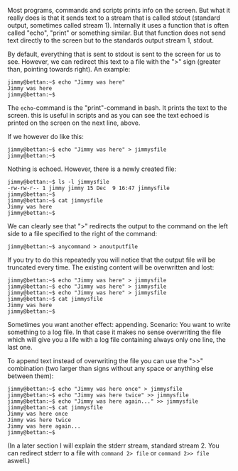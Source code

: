 Most programs, commands and scripts prints info on the screen. But what it really does is that it sends text to a stream that is called stdout (standard output, sometimes called stream 1). Internally it uses a function that is often called "echo", "print" or something similar. But that function does not send text directly to the screen but to the standards output stream 1, stdout.

By default, everything that is sent to stdout is sent to the screen for us to see. However, we can redirect this text to a file with the ">" sign (greater than, pointing towards right). An example:

```shell
jimmy@bettan:~$ echo "Jimmy was here"
Jimmy was here
jimmy@bettan:~$
```

The `echo`-command is the "print"-command in bash. It prints the text to the screen. this is useful in scripts and as you can see the text echoed is printed on the screen on the next line, above.

If we however do like this:

```shell
jimmy@bettan:~$ echo "Jimmy was here" > jimmysfile
jimmy@bettan:~$
```

Nothing is echoed. However, there is a newly created file:

```shell
jimmy@bettan:~$ ls -l jimmysfile
-rw-rw-r-- 1 jimmy jimmy 15 Dec  9 16:47 jimmysfile
jimmy@bettan:~$
jimmy@bettan:~$ cat jimmysfile
Jimmy was here
jimmy@bettan:~$
```

We can clearly see that ">" redirects the output to the command on the left side to a file specified to the right of the command:

```shell
jimmy@bettan:~$ anycommand > anoutputfile
```

If you try to do this repeatedly you will notice that the output file will be truncated every time. The existing content will be overwritten and lost:

```shell
jimmy@bettan:~$ echo "Jimmy was here" > jimmysfile
jimmy@bettan:~$ echo "Jimmy was here" > jimmysfile
jimmy@bettan:~$ echo "Jimmy was here" > jimmysfile
jimmy@bettan:~$ cat jimmysfile
Jimmy was here
jimmy@bettan:~$
```

Sometimes you want another effect: appending. Scenario: You want to write something to a log file. In that case it makes no sense overwriting the file which will give you a life with a log file containing always only one line, the last one.

To append text instead of overwriting the file you can use the ">>" combination (two larger than signs without any space or anything else between them):

```shell
jimmy@bettan:~$ echo "Jimmy was here once" > jimmysfile
jimmy@bettan:~$ echo "Jimmy was here twice" >> jimmysfile
jimmy@bettan:~$ echo "Jimmy was here again..." >> jimmysfile
jimmy@bettan:~$ cat jimmysfile
Jimmy was here once
Jimmy was here twice
Jimmy was here again...
jimmy@bettan:~$
```

(In a later section I will explain the stderr stream, standard stream 2. You can redirect stderr to a file with `command 2> file`  or `command 2>> file` aswell.)

